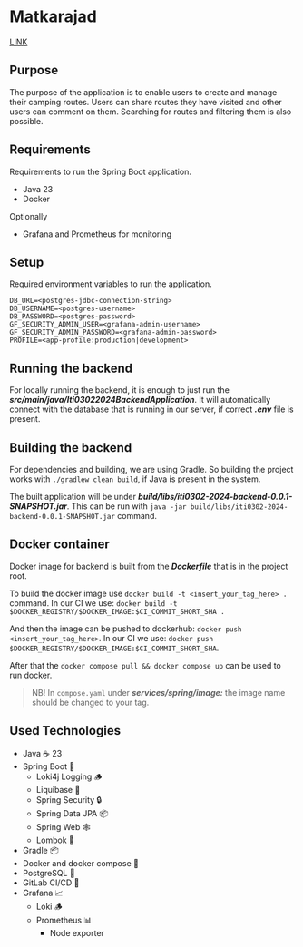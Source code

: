 # Matkarajad

[LINK](http://matkarajad.zapto.org/)

## Purpose

The purpose of the application is to enable users to
create and manage their camping routes. Users can share
routes they have visited and other users can comment on them.
Searching for routes and filtering them is also possible.

## Requirements

Requirements to run the Spring Boot application.

- Java 23
- Docker

Optionally

- Grafana and Prometheus for monitoring

## Setup

Required environment variables to run the application.

```dotenv
DB_URL=<postgres-jdbc-connection-string>
DB_USERNAME=<postgres-username>
DB_PASSWORD=<postgres-password>
GF_SECURITY_ADMIN_USER=<grafana-admin-username>
GF_SECURITY_ADMIN_PASSWORD=<grafana-admin-password>
PROFILE=<app-profile:production|development>
```

## Running the backend

For locally running the backend, it is enough to just run the ***src/main/java/Iti03022024BackendApplication***.
It will automatically connect with the database that is running in our server, if correct ***.env*** file is present.

## Building the backend

For dependencies and building, we are using Gradle. So building the project works with `./gradlew clean build`, if Java
is present in the system.

The built application will be under ***build/libs/iti0302-2024-backend-0.0.1-SNAPSHOT.jar***.
This can be run with `java -jar build/libs/iti0302-2024-backend-0.0.1-SNAPSHOT.jar` command.

## Docker container

Docker image for backend is built from the ***Dockerfile*** that is in the project root.

To build the docker image use `docker build -t <insert_your_tag_here> .` command.
In our CI we use: `docker build -t $DOCKER_REGISTRY/$DOCKER_IMAGE:$CI_COMMIT_SHORT_SHA .`

And then the image can be pushed to dockerhub: `docker push <insert_your_tag_here>`.
In our CI we use: `docker push $DOCKER_REGISTRY/$DOCKER_IMAGE:$CI_COMMIT_SHORT_SHA`.

After that the `docker compose pull && docker compose up` can be used to run docker.

> NB! In `compose.yaml` under ***services/spring/image:*** the image name should be changed to your tag.

## Used Technologies

- Java ☕ 23
- Spring Boot 👢
    - Loki4j Logging 🪵
    - Liquibase 🧊
    - Spring Security 🔒
    - Spring Data JPA 📦
    - Spring Web 🕸️
    - Lombok 🦙
- Gradle 📦
- Docker and docker compose 🐳
- PostgreSQL 🐘
- GitLab CI/CD 🚀
- Grafana 📈
    - Loki 🪵
    - Prometheus 📊
        - Node exporter 


